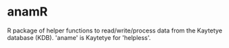 # anamR

R package of helper functions to read/write/process data from the Kaytetye database (KDB). 'aname' is Kaytetye for 'helpless'.
